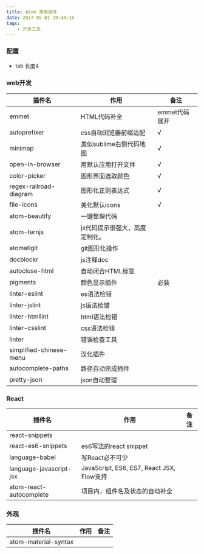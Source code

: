 ```yaml
---
title: Atom 常用插件
date: 2017-05-01 19:44:16
tags: 
    - 开发工具
---
```


### 配置
* tab 长度4


### web开发

|插件名|作用|备注|
|-----|-----|-----|
|emmet|HTML代码补全|emmet代码展开|
|autoprefixer|css自动浏览器前缀适配|√|
|minimap|类似sublime右侧代码地图|√|
|open-in-browser|用默认应用打开文件|√|
|color-picker|图形界面选取颜色|√|
|regex-railroad-diagram|图形化正则表达式|√|
|file-icons|美化默认icons|√|
|atom-beautify|一键整理代码||
|atom-ternjs|js代码提示很强大，高度定制化。||
|atomatigit|git图形化操作||
|docblockr|js注释doc||
|autoclose-html|自动闭合HTML标签||
|pigments|颜色显示插件|必装|
|linter-eslint |es语法检错||
|linter-jslint |js语法检错||
|linter-htmllint |html语法检错||
|linter-csslint |css语法检错||
|linter|错误检查工具||
|simplified-chinese-menu |汉化插件||
|autocomplete-paths |路径自动完成插件||
|pretty-json |json自动整理||

### React

|插件名|作用|备注|
|-----|-----|-----|
|react-snippets|||
|react-es6-snippets |es6写法的react snippet||
|language-babel|写React必不可少||
|language-javascript-jsx |JavaScript, ES6, ES7, React JSX, Flow支持||
|atom-react-autocomplete|项目内，组件名及状态的自动补全 ||


### 外观

|插件名|作用|备注|
|-----|-----|-----|
|atom-material-syntax|||

